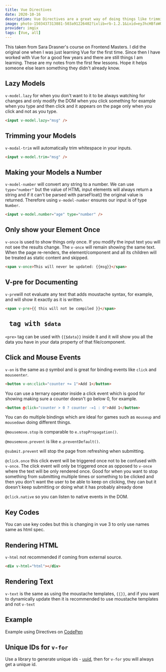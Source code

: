 ```yaml
---
title: Vue Directives
date: 2020-10-16
description: Vue Directives are a great way of doing things like trimming your models or only showing something once. So many cool directives to make your life easier when coding in Vue.
image: photo-1503437313881-503a91226402?ixlib=rb-1.2.1&ixid=eyJhcHBfaWQiOjEyMDd9&auto=format&fit=crop&w=3578&q=80
provider: imgix
tags: [Vue, all]
---
```


This taken from Sara Drasner's course on Frontend Masters. I did the original one when I was just learning Vue for the first time. Since then I have worked with Vue for a good few years and there are still things I am learning. These are my notes from the first few lessons. Hope it helps someone else learn something they didn't already know.

## Lazy Models

`v-model.lazy` for when you don't want to it to be always watching for changes and only modify the DOM when you click something for example when you type and then click and it appears on the page only when you click and not as you type.

```html
<input v-model.lazy="msg" />
```

## Trimming your Models

`v-modal-trim` will automatically trim whitespace in your inputs.

```html
<input v-model.trim="msg" />
```

## Making your Models a Number

`v-model-number` will convert any string to a number. We can use `type="number"` but the value of HTML input elements will always return a string and if it can't be parsed with parseFloat() the original value is returned. Therefore using `v-model-number` ensures our input is of type `Number`.

```html
<input v-model.number="age" type="number" />
```

## Only show your Element Once

`v-once` is used to show things only once. If you modify the input text you will not see the results change. The `v-once` will remain showing the same text. When the page re-renders, the element/component and all its children will be treated as static content and skipped.

```html
<span v-once>This will never be updated: {{msg}}</span>
```

## V-pre for Documenting

`v-pre`will not evaluate any text that adds moustache syntax, for example, and will show it exactly as it is written.

```html
<span v-pre>{{ this will not be compiled }}</span>
```

## <pre> tag with `$data`

`<pre>` tag can be used with `{{$data}}` inside it and it will show you all the data you have in your data property of that file/component.

## Click and Mouse Events

`v-on` is the same as `@` symbol and is great for binding events like `click` and `mouseenter`.

```html
<button v-on:click="counter += 1">Add 1</button>
```

You can use a ternary operator inside a click event which is good for showing making sure a counter doesn't go below 0, for example.

```html
<button @click="counter > 0 ? counter -=1 : 0">Add 1</button>
```

You can do multiple bindings which are ideal for games such as `mouseup` and `mousedown` doing different things.

`@mousemove.stop` is comparable to `e.stopPropagation()`.

`@mousemove.prevent` is like `e.preventDefault()`.

`@submit.prevent` will stop the page from refreshing when submitting.

`@click.once` this click event will be triggered once not to be confused with `v-once`. The click event will only be triggered once as opposed to `v-once` where the text will be only rendered once. Good for when you want to stop something from submitting multiple times or something to be clicked and then you don't want the user to be able to keep on clicking, they can but it doesn't keep submitting or doing what it has probably already done

`@click.native` so you can listen to native events in the DOM.

## Key Codes

You can use key codes but this is changing in vue 3 to only use names same as html spec.

## Rendering HTML

`v-html` not recommended if coming from external source.

```html
<div v-html="html"></div>
```

## Rendering Text

`v-text` is the same as using the moustache templates, `{{}}`, and if you want to dynamically update then it is recommended to use moustache templates and not `v-text`

## Example

Example using Directives on [CodePen](https://codepen.io/debs-obrien/pen/PoNMGLJ)

## Unique IDs for `v-for`

Use a library to generate unique ids - [uuid](https://www.npmjs.com/package/uuid), then for `v-for` you will always get a unique id.
